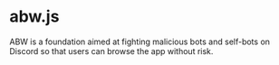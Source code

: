 # abw.js
ABW is a foundation aimed at fighting malicious bots and self-bots on Discord so that users can browse the app without risk.
